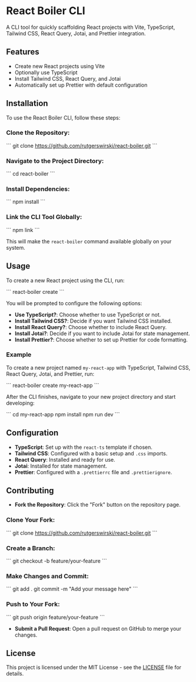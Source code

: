 # React Boiler CLI

A CLI tool for quickly scaffolding React projects with Vite, TypeScript, Tailwind CSS, React Query, Jotai, and Prettier integration.

## Features

- Create new React projects using Vite
- Optionally use TypeScript
- Install Tailwind CSS, React Query, and Jotai
- Automatically set up Prettier with default configuration

## Installation

To use the React Boiler CLI, follow these steps:

### Clone the Repository:

\```
git clone https://github.com/rutgerswirski/react-boiler.git
\```

### Navigate to the Project Directory:

\```
cd react-boiler
\```

### Install Dependencies:

\```
npm install
\```

### Link the CLI Tool Globally:

\```
npm link
\```

This will make the `react-boiler` command available globally on your system.

## Usage

To create a new React project using the CLI, run:

\```
react-boiler create <project-name>
\```

You will be prompted to configure the following options:

- **Use TypeScript?**: Choose whether to use TypeScript or not.
- **Install Tailwind CSS?**: Decide if you want Tailwind CSS installed.
- **Install React Query?**: Choose whether to include React Query.
- **Install Jotai?**: Decide if you want to include Jotai for state management.
- **Install Prettier?**: Choose whether to set up Prettier for code formatting.

### Example

To create a new project named `my-react-app` with TypeScript, Tailwind CSS, React Query, Jotai, and Prettier, run:

\```
react-boiler create my-react-app
\```

After the CLI finishes, navigate to your new project directory and start developing:

\```
cd my-react-app
npm install
npm run dev
\```

## Configuration

- **TypeScript**: Set up with the `react-ts` template if chosen.
- **Tailwind CSS**: Configured with a basic setup and `.css` imports.
- **React Query**: Installed and ready for use.
- **Jotai**: Installed for state management.
- **Prettier**: Configured with a `.prettierrc` file and `.prettierignore`.

## Contributing

- **Fork the Repository**: Click the "Fork" button on the repository page.

### Clone Your Fork:

\```
git clone https://github.com/rutgerswirski/react-boiler.git
\```

### Create a Branch:

\```
git checkout -b feature/your-feature
\```

### Make Changes and Commit:

\```
git add .
git commit -m "Add your message here"
\```

### Push to Your Fork:

\```
git push origin feature/your-feature
\```

- **Submit a Pull Request**: Open a pull request on GitHub to merge your changes.

## License

This project is licensed under the MIT License - see the [LICENSE](LICENSE) file for details.
